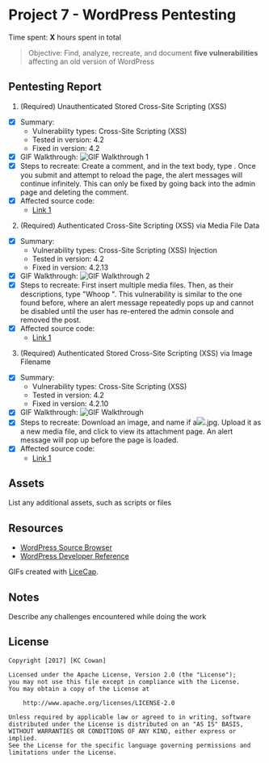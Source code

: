 # Project 7 - WordPress Pentesting

Time spent: **X** hours spent in total

> Objective: Find, analyze, recreate, and document **five vulnerabilities** affecting an old version of WordPress

## Pentesting Report

1. (Required) Unauthenticated Stored Cross-Site Scripting (XSS)
  - [X] Summary:  
    - Vulnerability types: Cross-Site Scripting (XSS)
    - Tested in version: 4.2
    - Fixed in version: 4.2
  - [X] GIF Walkthrough: <img src='https://media.giphy.com/media/3ohhwq1IRiHm6TLHgY/giphy.gif' title='GIF Walkthrough 1' width='' alt='GIF Walkthrough 1' />
  - [X] Steps to recreate: Create a comment, and in the text body, type <script>while(1){alert(document.cookie);}</script>. Once you submit and attempt to reload the page, the alert messages will continue infinitely.  This can only be fixed by going back into the admin page and deleting the comment.
  - [X] Affected source code:
    - [Link 1](http://www.smeegesec.com/2012/06/collection-of-cross-site-scripting-xss.html)
2. (Required) Authenticated Cross-Site Scripting (XSS) via Media File Data
  - [X] Summary:
    - Vulnerability types: Cross-Site Scripting (XSS) Injection
    - Tested in version: 4.2
    - Fixed in version: 4.2.13
  - [X] GIF Walkthrough: <img src='https://media.giphy.com/media/3ohhwLzrakf17PLmJG/giphy.gif' title='GIF Walkthrough 2' width='' alt='GIF Walkthrough 2' />
  - [X] Steps to recreate: First insert multiple media files.  Then, as their descriptions, type "Whoop <noscript/><script>alert(document.cookie);</script>".  This vulnerability is similar to the one found before, where an alert message repeatedly pops up and cannot be disabled until the user has re-entered the admin console and removed the post.
  - [X] Affected source code:
    - [Link 1](https://github.com/WordPress/WordPress/commit/28f838ca3ee205b6f39cd2bf23eb4e5f52796bd7)
3. (Required) Authenticated Stored Cross-Site Scripting (XSS) via Image Filename
  - [X] Summary:
    - Vulnerability types: Cross-Site Scripting (XSS)
    - Tested in version: 4.2
    - Fixed in version: 4.2.10
  - [X] GIF Walkthrough: <img src='https://media.giphy.com/media/l1J9NWTLm2WwgCFkQ/giphy.gif' title='GIF Walkthrough' width='' alt='GIF Walkthrough' />
  - [X] Steps to recreate: Download an image, and name if a<img src=a onerror=alert(document.cookie)>.jpg.  Upload it as a new media file, and click to view its attachment page. An alert message will pop up before the page is loaded.
  - [X] Affected source code:
    - [Link 1](https://github.com/WordPress/WordPress/commit/c9e60dab176635d4bfaaf431c0ea891e4726d6e0)

## Assets

List any additional assets, such as scripts or files

## Resources

- [WordPress Source Browser](https://core.trac.wordpress.org/browser/)
- [WordPress Developer Reference](https://developer.wordpress.org/reference/)

GIFs created with [LiceCap](http://www.cockos.com/licecap/).

## Notes

Describe any challenges encountered while doing the work

## License

    Copyright [2017] [KC Cowan]

    Licensed under the Apache License, Version 2.0 (the "License");
    you may not use this file except in compliance with the License.
    You may obtain a copy of the License at

        http://www.apache.org/licenses/LICENSE-2.0

    Unless required by applicable law or agreed to in writing, software
    distributed under the License is distributed on an "AS IS" BASIS,
    WITHOUT WARRANTIES OR CONDITIONS OF ANY KIND, either express or implied.
    See the License for the specific language governing permissions and
    limitations under the License.
